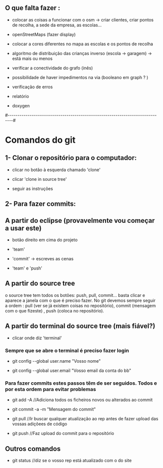 ## O que falta fazer : ##

* colocar as coisas a funcionar com o osm -> criar clientes, criar pontos de recolha, a sede da empresa, as escolas...

* openStreetMaps (fazer display) 

* colocar a cores diferentes no mapa as escolas e os pontos de recolha

* algoritmo de distribuição das crianças inverso (escola -> garagem) -> está mais ou menos

* verificar a conectividade do grafo (inês)

* possibilidade de haver impedimentos na via (booleano em graph ? )

* verificação de erros

* relatório

* doxygen

#--------------------------------------------------------------------------------#

# Comandos do git #

## 1- Clonar o repositório para o computador: ##

* clicar no botão à esquerda chamado 'clone'

* clicar 'clone in source tree'

* seguir as instruções

## 2- Para fazer commits: ##

## A partir do eclipse (provavelmente vou começar a usar este)

* botão direito em cima do projeto

* 'team'

* 'commit' -> escreves as cenas

* 'team' e 'push'

## A partir do source tree ##

o source tree tem todos os botões: push, pull, commit... basta clicar e aparece a janela com o que é preciso fazer. 
No git devemos sempre seguir a ordem : pull (ver se já existem coisas no repositório), commit (mensagem com o que fizeste) , push (coloca no repositório).

## A partir do terminal do source tree (mais fiável?) ##

* clicar onde diz 'terminal'

### Sempre que se abre o terminal é preciso fazer login ###

* git config --global user.name "Vosso nome"

* git config --global user.email "Vosso email da conta do bb"

### Para fazer commits estes passos têm de ser seguidos. Todos e por esta ordem para evitar problemas ###

* git add -A    //Adiciona todos os ficheiros novos ou alterados ao commit

* git commit -a -m "Mensagem do commit"

* git pull      //Ir buscar qualquer atualização ao rep antes de fazer upload das 
vossas adiçõees de código

* git push     //Faz upload do commit para o repositório


## Outros comandos ##

* git status   //diz se o vosso rep está atualizado com o do site
